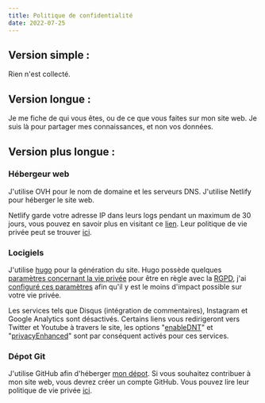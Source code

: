 ```yaml
---
title: Politique de confidentialité
date: 2022-07-25
---
```


## Version simple :

Rien n'est collecté.

## Version longue :

Je me fiche de qui vous êtes, ou de ce que vous faites sur mon site web.
Je suis là pour partager mes connaissances, et non vos données.

## Version plus longue :

### Hébergeur web
J'utilise OVH pour le nom de domaine et les serveurs DNS. J'utilise Netlify pour héberger le site web.

Netlify garde votre adresse IP dans leurs logs pendant un maximum de 30 jours, vous pouvez en savoir plus en visitant ce [lien](https://www.netlify.com/gdpr-ccpa/). Leur politique de vie privée peut se trouver [ici](https://www.netlify.com/gdpr-ccpa/).

### Locigiels
J'utilise [hugo](https://gohugo.io/) pour la génération du site. Hugo possède quelques [paramètres concernant la vie privée](https://gohugo.io/about/hugo-and-gdpr/) pour être en règle avec la [RGPD](https://www.cnil.fr/fr/comprendre-le-rgpd), j'ai [configuré ces paramètres](https://github.com/d4rklynk/simpleprivacy.fr/blob/main/config.yml#L159) afin qu'il y est le moins d'impact possible sur votre vie privée.

Les services tels que Disqus (intégration de commentaires), Instagram et Google Analytics sont désactivés. Certains liens vous redirigeront vers Twitter et Youtube à travers le site, les options "[enableDNT](https://github.com/d4rklynk/simpleprivacy.fr/blob/main/config.yml#L172)" et "[privacyEnhanced](https://github.com/d4rklynk/simpleprivacy.fr/blob/main/config.yml#L180)" sont par conséquent activés pour ces services.

### Dépot Git
J'utilise GitHub afin d'héberger [mon dépot](https://github.com/d4rklynk/simpleprivacy.fr). Si vous souhaitez contribuer à mon site web, vous devrez créer un compte GitHub.
Vous pouvez lire leur politique de vie privée [ici](https://docs.github.com/fr/site-policy/privacy-policies/github-privacy-statement).
